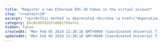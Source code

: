 ```yaml
---
title: "Register a new Ethereum ERC-20 token in the virtual account"
slug: "createerc20"
excerpt: "<p><b>This method is deprecated.<br/>Use <a href=\"#operation/registerErc20Token\">this method</a> instead.</b></p><br/>\n<h4>2 credits per API call.</h4>\n<p>First step to create new ERC20 token with given supply on Ethereum blockchain with support of Tatum's private ledger.<br/>\nThis method only creates Tatum Private ledger virtual currency with predefined parameters. It will not generate any blockchain smart contract.<br/>\nThe whole supply of ERC20 token is stored in the customer's newly created account. Then it is possible to create new Tatum accounts with ERC20 token name as account's currency.<br/>\nNewly created account is frozen until the specific ERC20 smart contract address is linked with the Tatum virtual currency, representing the token.<br/>\nOrder of the steps to create ERC20 smart contract with Tatum private ledger support:\n<ol>\n<li><a href=\"#operation/registerErc20Token\">Create ERC20 token</a> - creates a virtual currency within Tatum</li>\n<li><a href=\"#operation/EthDeployErc20Blockchain\">Deploy ERC20 smart contract</a> - create new ERC20 smart contract on the blockchain</li>\n<li><a href=\"#operation/storeTokenAddress\">Store ERC20 smart contract address</a> - link newly created ERC20 smart contract address with Tatum virtual currency - this operation enables frozen account and enables ledger synchronization for ERC20 Tatum accounts</li>\n</ol>\nThere is a helper method <a href=\"#operation/EthDeployErc20\">Deploy Ethereum ERC20 Smart Contract to Blockchain and Ledger</a>, which wraps first 2 steps into 1 method.<br/>\nAddress on the blockchain, where all initial supply will be transferred, can be defined via the address or xpub and derivationIndex. When xpub is present, the account connected to this virtualCurrency will be set as the account's xpub.\n</p>"
category: 65c0c89f01bfc0001709afa1
hidden: false
createdAt: "Mon Feb 05 2024 11:38:10 GMT+0000 (Coordinated Universal Time)"
updatedAt: "Mon Feb 05 2024 11:38:10 GMT+0000 (Coordinated Universal Time)"
---
```

